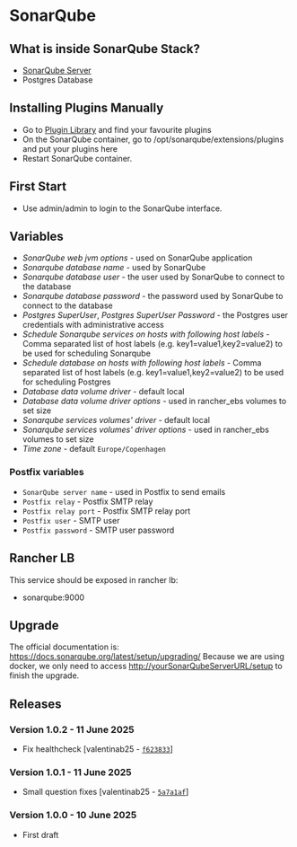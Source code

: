# SonarQube

## What is inside SonarQube Stack?

* [SonarQube Server](http://www.sonarqube.org/)
* Postgres Database

## Installing Plugins Manually

* Go to [Plugin Library](http://docs.sonarqube.org/display/PLUG/Plugin+Library) and find your favourite plugins
* On the SonarQube container, go to /opt/sonarqube/extensions/plugins and put your plugins here
* Restart SonarQube container.

## First Start

* Use admin/admin to login to the SonarQube interface.

## Variables

* *SonarQube web jvm options* - used on SonarQube application
* *Sonarqube database name* - used by SonarQube
* *Sonarqube database user* - the user used by SonarQube to connect to the database
* *Sonarqube database password* - the password used by SonarQube to connect to the database
* *Postgres SuperUser*, *Postgres SuperUser Password* - the Postgres user credentials with administrative access
* *Schedule Sonarqube services on hosts with following host labels* - Comma separated list of host labels (e.g. key1=value1,key2=value2) to be used for scheduling Sonarqube
* *Schedule database on hosts with following host labels* - Comma separated list of host labels (e.g. key1=value1,key2=value2) to be used for scheduling Postgres
* *Database data volume driver* - default local
* *Database data volume driver options* - used in rancher_ebs volumes to set size
* *Sonarqube services volumes' driver* - default local
* *Sonarqube services volumes' driver options* -  used in rancher_ebs volumes to set size
* *Time zone* - default `Europe/Copenhagen`

### Postfix variables

* `SonarQube server name` - used in Postfix to send emails
* `Postfix relay` - Postfix SMTP relay
* `Postfix relay port` - Postfix SMTP relay port
* `Postfix user` - SMTP user
* `Postfix password` - SMTP user password

## Rancher LB

This service should be exposed in rancher lb:

* sonarqube:9000

## Upgrade

The official documentation is: <https://docs.sonarqube.org/latest/setup/upgrading/>
Because we are using docker, we only need to access <http://yourSonarQubeServerURL/setup>  to finish the upgrade.


## Releases

### Version 1.0.2 - 11 June 2025
- Fix healthcheck [valentinab25 - [`f623833`](https://github.com/eea/helm-charts/commit/f623833d27e17f185e7a5a6d0d3f31478cc23da0)]

### Version 1.0.1 - 11 June 2025
- Small question fixes [valentinab25 - [`5a7a1af`](https://github.com/eea/helm-charts/commit/5a7a1af5c1e0200a65ca5dbbae32579d70d439fd)]

### Version 1.0.0 - 10 June 2025
- First draft
